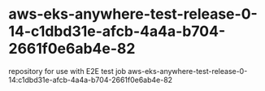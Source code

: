 # aws-eks-anywhere-test-release-0-14-c1dbd31e-afcb-4a4a-b704-2661f0e6ab4e-82
repository for use with E2E test job aws-eks-anywhere-test-release-0-14:c1dbd31e-afcb-4a4a-b704-2661f0e6ab4e-82
